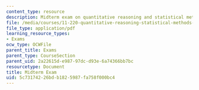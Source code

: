 ```yaml
---
content_type: resource
description: Midterm exam on quantitative reasoning and statistical methods for planners.
file: /media/courses/11-220-quantitative-reasoning-statistical-methods-for-planners-i-spring-2009/5c73174226bdb1825987fa758f000bc4_MIT11_220s09_exam01_QR_Midterm.pdf
file_type: application/pdf
learning_resource_types:
- Exams
ocw_type: OCWFile
parent_title: Exams
parent_type: CourseSection
parent_uid: 2a22615d-e987-97dc-d93e-6a74366bb7bc
resourcetype: Document
title: Midterm Exam
uid: 5c731742-26bd-b182-5987-fa758f000bc4
---
```

